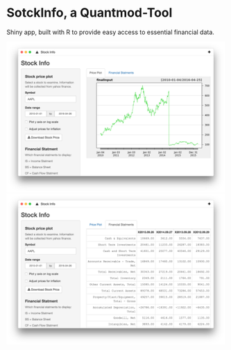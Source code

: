 # SotckInfo, a Quantmod-Tool
Shiny app, built with R to provide easy access to essential financial data.

![Stock Price](images/StockGraph.png)
![Financial Data](images/FinancialData.png)
